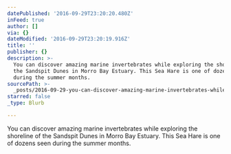 ```yaml
---
datePublished: '2016-09-29T23:20:20.480Z'
inFeed: true
author: []
via: {}
dateModified: '2016-09-29T23:20:19.916Z'
title: ''
publisher: {}
description: >-
  You can discover amazing marine invertebrates while exploring the shoreline of
  the Sandspit Dunes in Morro Bay Estuary. This Sea Hare is one of dozens seen
  during the summer months.
sourcePath: >-
  _posts/2016-09-29-you-can-discover-amazing-marine-invertebrates-while-explorin.md
starred: false
_type: Blurb

---
```

You can discover amazing marine invertebrates while exploring the shoreline of the Sandspit Dunes in Morro Bay Estuary. This Sea Hare is one of dozens seen during the summer months.